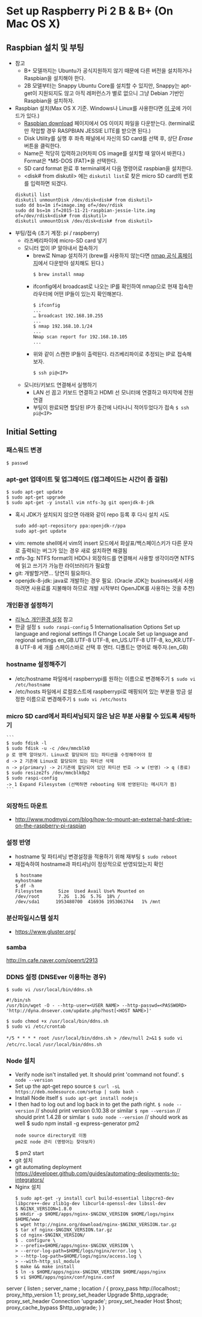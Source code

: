 # Set up Raspberry Pi 2 B & B+ (On Mac OS X)

## Raspbian 설치 및 부팅
- 참고
  - B+ 모델까지는 Ubuntu가 공식지원하지 않기 때문에 다른 버전을 설치하거나 Raspbian을 설치해야 한다.
  - 2B 모델부터는 Snappy Ubuntu Core를 설치할 수 있지만, Snappy는 apt-get이 지원되지도 않고 아직 레퍼런스가 별로 없으니 그냥 Debian 기반인 Raspbian을 설치하자.
- Raspbian 설치(Max OS X 기준. Windows나 Linux를 사용한다면 [이 곳](https://www.raspberrypi.org/documentation/installation/installing-images/README.md)에 가이드가 있다.)
  * [Raspbian download](https://www.raspberrypi.org/downloads/raspbian/) 페이지에서 OS 이미지 파일을 다운받는다. (terminal로만 작업할 경우 RASPBIAN JESSIE LITE를 받으면 된다.)
  * Disk Utility를 실행 후 좌측 패널에서 자신의 SD card를 선택 후, 상단 *Erase* 버튼을 클릭한다.
  * Name은 적당히 입력하고(어차피 OS image를 설치할 때 알아서 바뀐다.) Format은 *MS-DOS (FAT)*을 선택한다.
  * SD card format 완료 후 terminal에서 다음 명령어로 raspbian을 설치한다.
  * <disk# from diskutil> 에는 ```diskutil list```로 찾은 micro SD card의 번호를 입력하면 되겠다.
  ```
  diskutil list
  diskutil unmountDisk /dev/disk<disk# from diskutil>
  sudo dd bs=1m if=image.img of=/dev/rdisk
  sudo dd bs=1m if=2015-11-21-raspbian-jessie-lite.img of=/dev/rdisk<disk# from diskutil>
  diskutil unmountDisk /dev/disk<disk# from diskutil>
  ```
- 부팅/접속 (초기 계정: pi / raspberry)
  - 라즈베리파이에 micro-SD card 넣기
  - 모니터 없이 IP 알아내서 접속하기
    - brew로 Nmap 설치하기 (brew를 사용하지 않는다면 [nmap 공식 홈페이지](https://nmap.org/book/inst-macosx.html)에서 다운받아 설치해도 된다.)
      ```
      $ brew install nmap
      ```
    - ifconfig에서 broadcast로 나오는 IP를 확인하여 nmap으로 현재 접속한 라우터에 어떤 IP들이 있는지 확인해본다.
      ```
      $ ifconfig
      ...
      … broadcast 192.168.10.255
      ...
      $ nmap 192.168.10.1/24
      ...
      Nmap scan report for 192.168.10.105
      ...
      ```
    - 위와 같이 스캔한 IP들이 출력된다. 라즈베리파이로 추정되는 IP로 접속해보자.
      ```
      $ ssh pi@<IP>
      ```
  - 모니터/키보드 연결해서 실행하기
    - LAN 선 꼽고 키보드 연결하고 HDMI 선 모니터에 연결하고 마지막에 전원 연결
    - 부팅이 완료되면 할당된 IP가 중간에 나타나니 적어두었다가 접속
      ```$ ssh pi@<IP>```


## Initial Setting

### 패스워드 변경
  ```$ passwd```

### apt-get 업데이트 및 업그레이드 (업그레이드는 시간이 좀 걸림)
  ```
  $ sudo apt-get update
  $ sudo apt-get upgrade
  $ sudo apt-get -y install vim ntfs-3g git openjdk-8-jdk
  ```
  - 혹시 JDK가 설치되지 않으면 아래와 같이 repo 등록 후 다시 설치 시도
    ```
    sudo add-apt-repository ppa:openjdk-r/ppa
    sudo apt-get update
    ```
  - vim: remote shell에서 vim의 insert 모드에서 화살표/백스페이스키가 다른 문자로 출력되는 버그가 있는 경우 새로 설치하면 해결됨
  - ntfs-3g: NTFS format의 HDD나 외장하드를 연결해서 사용할 생각이라면 NTFS에 읽고 쓰기가 가능한 라이브러리가 필요함
  - git: 개발할거면… 당연히 필요하다.
  - openjdk-8-jdk: java로 개발하는 경우 필요. (Oracle JDK는 business에서 사용하려면 사용료를 지불해야 하므로 개발 시작부터 OpenJDK를 사용하는 것을 추천)

### 개인환경 설정하기
  - [리눅스 개인환경 설정]() 참고
  - 한글 설정
    ```$ sudo raspi-config```
5 Internationalisation Options        Set up language and regional settings
I1 Change Locale                      Set up language and regional settings
en_GB.UTF-8 UTF-8, en_US.UTF-8 UTF-8, ko_KR.UTF-8 UTF-8 세 개를 스페이스바로 선택 후 엔터. 디폴트는 영어로 해주자.(en_GB)

### hostname 설정해주기
  - /etc/hostname 파일에서 raspberrypi를 원하는 이름으로 변경해주기
    ```$ sudo vi /etc/hostname```
  - /etc/hosts 파일에서 로컬호스트에 raspberrypi로 매핑되어 있는 부분을 방금 설정한 이름으로 변경해주기
    ```$ sudo vi /etc/hosts```

### micro SD card에서 파티셔닝되지 않은 남은 부분 사용할 수 있도록 세팅하기
    ```
    $ sudo fdisk -l
    $ sudo fdisk -u -c /dev/mmcblk0
    p 로 영역 알아보기. Linux로 할당되어 있는 파티션을 수정해주어야 함
    d -> 2 기존에 Linux로 할당되어 있는 파티션 삭제
    n -> p(primary) -> 2(기존에 할당되어 있던 파티션 번호 -> w (반영) -> q (종료)
    $ sudo resize2fs /dev/mmcblk0p2
    $ sudo raspi-config
    -> 1 Expand Filesystem (선택하면 rebooting 뒤에 반영된다는 메시지가 뜸)
    ```

### 외장하드 마운트
  - http://www.modmypi.com/blog/how-to-mount-an-external-hard-drive-on-the-raspberry-pi-raspian

### 설정 반영
- hostname 및 파티셔닝 변경설정을 적용하기 위해 재부팅
  ```$ sudo reboot```
- 재접속하여 hostname과 파티셔닝이 정상적으로 반영되었는지 확인
  ```
  $ hostname
  myhostname
  $ df -h
  Filesystem      Size  Used Avail Use% Mounted on
  /dev/root       7.2G  1.3G  5.7G  18% /
  /dev/sda1      1953480700  416936 1953063764   1% /mnt
  ```

### 분산파일시스템 설치
  - https://www.gluster.org/

### samba
  http://m.cafe.naver.com/openrt/2913

### DDNS 설정 (DNSEver 이용하는 경우)
  ```$ sudo vi /usr/local/bin/ddns.sh```
  ```
  #!/bin/sh
  /usr/bin/wget -O - --http-user=<USER NAME> --http-passwd=<PASSWORD> 'http://dyna.dnsever.com/update.php?host[<HOST NAME>]'
  ```
  ```
  $ sudo chmod +x /usr/local/bin/ddns.sh
  $ sudo vi /etc/crontab
  ```
  ```*/5 * * * * root /usr/local/bin/ddns.sh > /dev/null 2>&1```
  ```$ sudo vi /etc/rc.local```
  ```/usr/local/bin/ddns.sh```

### Node 설치
  - Verify node isn't installed yet. It should print 'command not found'.
    ```$ node --version```
  - Set up the apt-get repo source
    ```$ curl -sL https://deb.nodesource.com/setup | sudo bash -```
  - Install Node itself
    ```$ sudo apt-get install nodejs```
  - I then had to log out and log back in to get the path right.
    ```$ node --version``` // should print version 0.10.38 or similar
    ```$ npm --version``` // should print 1.4.28 or similar
    ```$ sudo node --version``` // should work as well
    $ sudo npm install -g express-generator pm2
    ```
    node source directory로 이동
    pm2로 node 관리 (명령어는 찾아보자)
    ```
    $ pm2 start
- git 설치
- git automating deployment
  https://developer.github.com/guides/automating-deployments-to-integrators/
- Nginx 설치
  ```
  $ sudo apt-get -y install curl build-essential libpcre3-dev libpcre++-dev zlib1g-dev libcurl4-openssl-dev libssl-dev
  $ NGINX_VERSION=1.8.0
  $ mkdir -p $HOME/apps/nginx-$NGINX_VERSION $HOME/logs/nginx $HOME/www
  $ wget http://nginx.org/download/nginx-$NGINX_VERSION.tar.gz
  $ tar xf nginx-$NGINX_VERSION.tar.gz
  $ cd nginx-$NGINX_VERSION/
  $ . configure \
  > --prefix=$HOME/apps/nginx-$NGINX_VERSION \
  > --error-log-path=$HOME/logs/nginx/error.log \
  > --http-log-path=$HOME/logs/nginx/access.log \
  > --with-http_ssl_module
  $ make && make install
  $ ln -s $HOME/apps/nginx-$NGINX_VERSION $HOME/apps/nginx
  $ vi $HOME/apps/nginx/conf/nginx.conf
server {
         listen       <PORT>;
         server_name  <HOST NAME>;
         location / {
             proxy_pass http://localhost:<PORT>;
             proxy_http_version 1.1;
             proxy_set_header Upgrade $http_upgrade;
             proxy_set_header Connection 'upgrade';
             proxy_set_header Host $host;
             proxy_cache_bypass $http_upgrade;
         }
}
```
